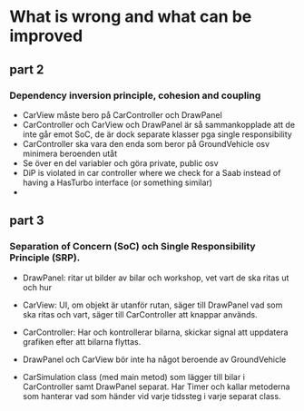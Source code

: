 # What is wrong and what can be improved

## part 2
### Dependency inversion principle, cohesion and coupling

- CarView måste bero på CarController och DrawPanel
- CarController och CarView och DrawPanel är så sammankopplade att de inte går emot SoC, de är dock separate klasser pga single responsibility
- CarController ska vara den enda som beror på GroundVehicle osv minimera beroenden utåt
- Se över en del variabler och göra private, public osv
- DiP is violated in car controller where we check for a Saab instead of having a HasTurbo interface (or something similar)
- 


## part 3
### Separation of Concern (SoC) och Single Responsibility Principle (SRP).

- DrawPanel: ritar ut bilder av bilar och workshop, vet vart de ska ritas ut och hur
- CarView: UI, om objekt är utanför rutan, säger till DrawPanel vad som ska ritas och vart, säger till CarController att knappar används. 
- CarController: Har och kontrollerar bilarna, skickar signal att uppdatera grafiken efter att bilarna flyttas.  

- DrawPanel och CarView bör inte ha något beroende av GroundVehicle

- CarSimulation class (med main metod) som lägger till bilar i CarController samt DrawPanel separat. Har Timer och kallar metoderna som hanterar vad som händer vid varje tidssteg i varje separat class. 